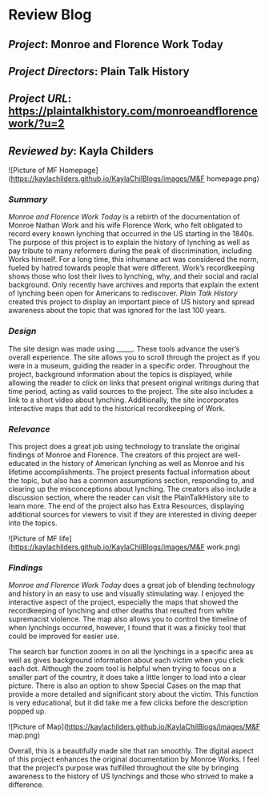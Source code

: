 # Review Blog

## *Project*: Monroe and Florence Work Today

## *Project Directors*: Plain Talk History

## *Project URL*: https://plaintalkhistory.com/monroeandflorencework/?u=2 

## *Reviewed by*: Kayla Childers

![Picture of MF Homepage](https://kaylachilders.github.io/KaylaChilBlogs/images/M&F homepage.png) 

### *Summary*

*Monroe and Florence Work Today* is a rebirth of the documentation of Monroe Nathan Work and his wife Florence Work, who felt obligated to record every known lynching that occurred in the US starting in the 1840s. The purpose of this project is to explain the history of lynching as well as pay tribute to many reformers during the peak of discrimination, including Works himself. For a long time, this inhumane act was considered the norm, fueled by hatred towards people that were different. Work’s recordkeeping shows those who lost their lives to lynching, why, and their social and racial background. Only recently have archives and reports that explain the extent of lynching been open for Americans to rediscover. *Plain Talk History* created this project to display an important piece of US history and spread awareness about the topic that was ignored for the last 100 years.

### *Design*

The site design was made using _____. These tools advance the user’s overall experience. The site allows you to scroll through the project as if you were in a museum, guiding the reader in a specific order. Throughout the project, background information about the topics is displayed, while allowing the reader to click on links that present original writings during that time period, acting as valid sources to the project. The site also includes a link to a short video about lynching. Additionally, the site incorporates interactive maps that add to the historical recordkeeping of Work.

### *Relevance*

This project does a great job using technology to translate the original findings of Monroe and Florence. The creators of this project are well-educated in the history of American lynching as well as Monroe and his lifetime accomplishments. The project presents factual information about the topic, but also has a common assumptions section, responding to, and clearing up the misconceptions about lynching. The creators also include a discussion section, where the reader can visit the PlainTalkHistory site to learn more. The end of the project also has Extra Resources, displaying additional sources for viewers to visit if they are interested in diving deeper into the topics.

![Picture of MF life](https://kaylachilders.github.io/KaylaChilBlogs/images/M&F work.png) 

### *Findings*

*Monroe and Florence Work Today* does a great job of blending technology and history in an easy to use and visually stimulating way. I enjoyed the interactive aspect of the project, especially the maps that showed the recordkeeping of lynching and other deaths that resulted from white supremacist violence. The map also allows you to control the timeline of when lynchings occurred, however, I found that it was a finicky tool that could be improved for easier use. 

The search bar function zooms in on all the lynchings in a specific area as well as gives background information about each victim when you click each dot. Although the zoom tool is helpful when trying to focus on a smaller part of the country, it does take a little longer to load into a clear picture. There is also an option to show Special Cases on the map that provide a more detailed and significant story about the victim. This function is very educational, but it did take me a few clicks before the description popped up.

![Picture of Map](https://kaylachilders.github.io/KaylaChilBlogs/images/M&F map.png) 

Overall, this is a beautifully made site that ran smoothly. The digital aspect of this project enhances the original documentation by Monroe Works. I feel that the project’s purpose was fulfilled throughout the site by bringing awareness to the history of US lynchings and those who strived to make a difference.
